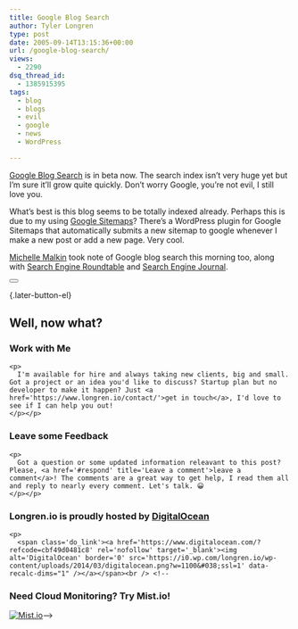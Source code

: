 ```yaml
---
title: Google Blog Search
author: Tyler Longren
type: post
date: 2005-09-14T13:15:36+00:00
url: /google-blog-search/
views:
  - 2290
dsq_thread_id:
  - 1385915395
tags:
  - blog
  - blogs
  - evil
  - google
  - news
  - WordPress

---
```

[Google Blog Search][1] is in beta now. The search index isn&#8217;t very huge yet but I&#8217;m sure it&#8217;ll grow quite quickly. Don&#8217;t worry Google, you&#8217;re not evil, I still love you.

What&#8217;s best is this blog seems to be totally indexed already. Perhaps this is due to my using [Google Sitemaps][2]? There&#8217;s a WordPress plugin for Google Sitemaps that automatically submits a new sitemap to google whenever I make a new post or add a new page. Very cool.

[Michelle Malkin][3] took note of Google blog search this morning too, along with [Search Engine Roundtable][4] and [Search Engine Journal][5]. 

<div class="wpulike wpulike-default " >
  <div class="wp_ulike_general_class wp_ulike_is_not_liked">
    <button type="button"
					aria-label="Like Button"
					data-ulike-id="2008"
					data-ulike-nonce="b0a8887846"
					data-ulike-type="likeThis"
					data-ulike-template="wpulike-default"
					data-ulike-display-likers="0"
					data-ulike-disable-pophover="0"
					class="wp_ulike_btn wp_ulike_put_image wp_likethis_2008"></button><span class="count-box"></span>
  </div>
</div>

[][6]{.later-button-el}

<div class='what-next'>
  <h2>
    Well, now what?
  </h2>
  
  <div class='hire'>
    <h3>
      Work with Me
    </h3>
    
    <p>
      I'm available for hire and always taking new clients, big and small. Got a project or an idea you'd like to discuss? Startup plan but no developer to make it happen? Just <a href='https://www.longren.io/contact/'>get in touch</a>, I'd love to see if I can help you out!
    </p></p>
  </div>
  
  <div class='hire'>
    <h3>
      Leave some Feedback
    </h3>
    
    <p>
      Got a question or some updated information releavant to this post? Please, <a href='#respond' title='Leave a comment'>leave a comment</a>! The comments are a great way to get help, I read them all and reply to nearly every comment. Let's talk. 😀
    </p></p>
  </div>
  
  <div class='now-what-bottom-ad'>
    <h3>
      Longren.io is proudly hosted by <a href='https://www.digitalocean.com/?refcode=cbf49d0481c8'>DigitalOcean</a>
    </h3>
    
    <p>
      <span class='do_link'><a href='https://www.digitalocean.com/?refcode=cbf49d0481c8' rel='nofollow' target='_blank'><img alt='DigitalOcean' border='0' src='https://i0.wp.com/longren.io/wp-content/uploads/2014/03/digitalocean.png?w=1100&#038;ssl=1' data-recalc-dims="1" /></a></span><br /> <!--

<h3>Need Cloud Monitoring? Try Mist.io!</h3>

<span class='do_link'><a href='http://mist.io/?ref=tyler' rel='nofollow' target='_blank'><img alt='Mist.io' border='0' src='https://i0.wp.com/longren.io/wp-content/uploads/2014/04/mistio.jpg?w=1100&#038;ssl=1' data-recalc-dims="1"></a></span>--></div> </div>

 [1]: http://blogsearch.google.com/
 [2]: https://www.google.com/webmasters/sitemaps/stats?hl=en
 [3]: http://michellemalkin.com/archives/003534.htm
 [4]: http://www.seroundtable.com/archives/002517.html
 [5]: http://www.searchenginejournal.com/index.php?p=2194
 [6]: #